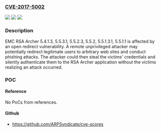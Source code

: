### [CVE-2017-5002](https://cve.mitre.org/cgi-bin/cvename.cgi?name=CVE-2017-5002)
![](https://img.shields.io/static/v1?label=Product&message=RSA%20Archer%20version%205.4.1.3%2C%205.5.3.1%2C%205.5.2.3%2C%205.5.2%2C%205.5.1.3.1%2C%205.5.1.1&color=blue)
![](https://img.shields.io/static/v1?label=Version&message=RSA%20Archer%20version%205.4.1.3%2C%205.5.3.1%2C%205.5.2.3%2C%205.5.2%2C%205.5.1.3.1%2C%205.5.1.1%20&color=brightgreen)
![](https://img.shields.io/static/v1?label=Vulnerability&message=Open%20Redirect%20Vulnerability&color=brightgreen)

### Description

EMC RSA Archer 5.4.1.3, 5.5.3.1, 5.5.2.3, 5.5.2, 5.5.1.3.1, 5.5.1.1 is affected by an open redirect vulnerability. A remote unprivileged attacker may potentially redirect legitimate users to arbitrary web sites and conduct phishing attacks. The attacker could then steal the victims' credentials and silently authenticate them to the RSA Archer application without the victims realizing an attack occurred.

### POC

#### Reference
No PoCs from references.

#### Github
- https://github.com/ARPSyndicate/cve-scores


